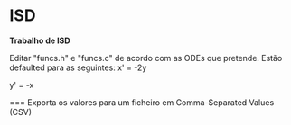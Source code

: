 ISD
===

**Trabalho de ISD**

Editar "funcs.h" e "funcs.c" de acordo com as ODEs que pretende.
Estão defaulted para as seguintes:
x' = -2y

y' = -x

===
Exporta os valores para um ficheiro em Comma-Separated Values (CSV)
